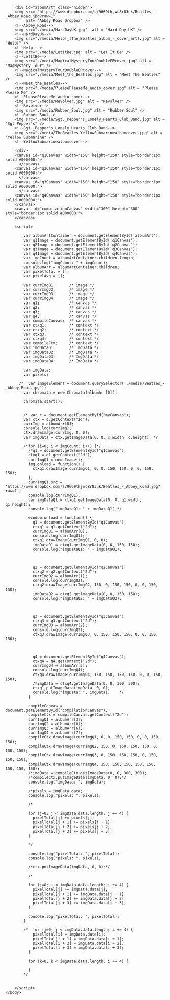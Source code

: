 <!DOCTYPE html>
<html lang="en">
    <head>
      <meta charset="utf-8" />
        <title>Avg Img Album Website</title>
        <style>
            .hidden { display: none; }
        </style>
    </head>
    <body>
      

        <div id="albumArt" class="hidden">
        <img src= "https://www.dropbox.com/s/9669thjwc8r83uk/Beatles_-_Abbey_Road.jpg?raw=1"
             alt= "Abbey Road Dropbox" />
        <!--Abbey_Road-->
        <img src="./media/HardDayUK.jpg"  alt = "Hard Day UK" />
        <!--HardDayUK-->
        <img src="./media/Help!_(The_Beatles_album_-_cover_art).jpg" alt = "Help!" />
        <!--Help!-->
        <img src="./media/LetItBe.jpg" alt = "Let It Be" />
        <!--LetItBe-->
        <img src="./media/MagicalMysteryTourDoubleEPcover.jpg" alt = "MagMystery Tour" />
        <!--MagicalMysteryTourDoubleEPcover-->
        <img src="./media/Meet_the_Beatles.jpg" alt = "Meet The Beatles" />
        <!--Meet_the_Beatles-->
        <img src="./media/PleasePleaseMe_audio_cover.jpg" alt = "Please Please Me" />
        <!--PleasePleaseMe_audio_cover-->
        <img src="./media/Revolver.jpg" alt = "Revolver" />
        <!--Revolver-->
        <img src="./media/Rubber_Soul.jpg" alt = "Rubber Soul" />
        <!--Rubber_Soul-->
        <img src="./media/Sgt._Pepper's_Lonely_Hearts_Club_Band.jpg" alt = "Sgt Pepper's" />
        <!--Sgt._Pepper's_Lonely_Hearts_Club_Band-->
        <img src="./media/TheBeatles-YellowSubmarinealbumcover.jpg" alt = "Yellow Submarine" />
        <!--YellowSubmarinealbumcover-->

        </div>
        <canvas id="q1Canvas" width="150" height="150" style="border:1px solid #000000;">
          </canvas>
        <canvas id="q2Canvas" width="150" height="150" style="border:1px solid #000000;">
          </canvas>
        <canvas id="q3Canvas" width="150" height="150" style="border:1px solid #000000;">
          </canvas>
        <canvas id="q4Canvas" width="150" height="150" style="border:1px solid #000000;">
        </canvas> 
        <canvas id="compilationCanvas" width="300" height="300" style="border:1px solid #000000;">
        </canvas> 

        <script>

            var albumArtContainer = document.getElementById('albumArt');
            var q1Image = document.getElementById('q1Canvas');
            var q2Image = document.getElementById('q2Canvas');
            var q3Image = document.getElementById('q3Canvas');
            var q4Image = document.getElementById('q4Canvas');
            var imgCount = albumArtContainer.children.length;
            console.log("imgCount: " + imgCount);
            var albumArr = albumArtContainer.children;
            var pixelTotal = [];
            var pixelAvg = [];

            var currImgQ1;      /* image */
            var currImgQ2;      /* image */
            var currImgQ3;      /* image */
            var currImgQ4;      /* image */
            var q1;             /* canvas */
            var q2;             /* canvas */
            var q3;             /* canvas */
            var q4;             /* canvas */
            var compileCanvas;  /* canvas */
            var ctxq1;          /* context */
            var ctxq2;          /* context */
            var ctxq3;          /* context */
            var ctxq4;          /* context */
            var compileCtx;     /* context */
            var imgDataQ1;      /* ImgData */
            var imgDataQ2;      /* ImgData */
            var imgDataQ3;      /* ImgData */
            var imgDataQ4;      /* ImgData */

            var imgData;
            var pixels;   

          /*  var imageElement = document.querySelector('./media/Beatles_-_Abbey_Road.jpg');
            var chromata = new Chromata(albumArr[0]);

            chromata.start();


            /* var c = document.getElementById("myCanvas");
            var ctx = c.getContext("2d");
            currImg = albumArr[0];
            console.log(currImg);
            ctx.drawImage(currImg, 0, 0);
            var imgData = ctx.getImageData(0, 0, c.width, c.height); */

            /*for (i=0; i < imgCount; i++) {*/
              /*q1 = document.getElementById("q1Canvas");
              ctxq1 = q1.getContext("2d");
              currImgQ1 = new Image();
              img.onload = function() {
                ctxq1.drawImage(currImgQ1, 0, 0, 150, 150, 0, 0, 150, 150);
              };
              currImgQ1.src =  'https://www.dropbox.com/s/9669thjwc8r83uk/Beatles_-_Abbey_Road.jpg?raw=1';
              console.log(currImgQ1);
              var imgDataQ1 = ctxq1.getImageData(0, 0, q1.width, q1.height);
              console.log("imgDataQ1: " + imgDataQ1);*/

              window.onload = function() {
                q1 = document.getElementById("q1Canvas");
                ctxq1 = q1.getContext("2d");
                currImgQ1 = albumArr[0];
                console.log(currImgQ1);
                ctxq1.drawImage(currImgQ1, 0, 0);
                imgDataQ1 = ctxq1.getImageData(0, 0, 150, 150);
                console.log("imgDataQ1: " + imgDataQ1);
              

              
                q2 = document.getElementById("q2Canvas");
                ctxq2 = q2.getContext("2d");
                currImgQ2 = albumArr[1];
                console.log(currImgQ2);
                ctxq2.drawImage(currImgQ2, 150, 0, 150, 150, 0, 0, 150, 150);
                imgDataQ2 = ctxq2.getImageData(0, 0, 150, 150);
                console.log("imgDataQ2: " + imgDataQ2);
              

              
                q3 = document.getElementById("q3Canvas");
                ctxq3 = q3.getContext("2d");
                currImgQ3 = albumArr[2];
                console.log(currImgQ3);
                ctxq3.drawImage(currImgQ3, 0, 150, 150, 150, 0, 0, 150, 150);
              

              
                q4 = document.getElementById("q4Canvas");
                ctxq4 = q4.getContext("2d");
                currImgQ4 = albumArr[3];
                console.log(currImgQ4);
                ctxq4.drawImage(currImgQ4, 150, 150, 150, 150, 0, 0, 150, 150);
                /*imgData = ctxq4.getImageData(0, 0, 300, 300);
                ctxq1.putImageData(imgData, 0, 0);
                console.log("imgData: ", imgData);    */
              }

              compileCanvas = document.getElementById("compilationCanvas");
              compileCtx = compileCanvas.getContext("2d");
              currImgQ1 = albumArr[3];
              currImgQ2 = albumArr[8];
              currImgQ3 = albumArr[6];
              currImgQ4 = albumArr[7];
              compileCtx.drawImage(currImgQ1, 0, 0, 150, 150, 0, 0, 150, 150);
              compileCtx.drawImage(currImgQ2, 150, 0, 150, 150, 150, 0, 150, 150);
              compileCtx.drawImage(currImgQ3, 0, 150, 150, 150, 0, 150, 150, 150);
              compileCtx.drawImage(currImgQ4, 150, 150, 150, 150, 150, 150, 150, 150);
              /*imgData = compileCtx.getImageData(0, 0, 300, 300);
              /*compileCtx.putImageData(imgData, 0, 0);*/
              console.log("imgData: ", imgData); 

              /*pixels = imgData.data;
              console.log("pixels: ", pixels);

              /*

              for (j=0; j < imgData.data.length; j += 4) {
                pixelTotal[j] += pixels[j];
                pixelTotal[j + 1] += pixels[j + 1];
                pixelTotal[j + 2] += pixels[j + 2];
                pixelTotal[j + 3] += pixels[j + 3];
              }

              */

              console.log("pixelTotal: ", pixelTotal);
              console.log("pixels: ", pixels);

              /*ctx.putImageData(imgData, 0, 0);*/

              /*

              for (j=0; j < imgData.data.length; j += 4) {
                pixelTotal[j] += imgData.data[j];
                pixelTotal[j + 1] += imgData.data[j + 1];
                pixelTotal[j + 2] += imgData.data[j + 2];
                pixelTotal[j + 3] += imgData.data[j + 3];
              }

              console.log("pixelTotal: ", pixelTotal);
            }

            /*  for (j=0; j < imgData.data.length; i += 4) {
                pixelTotal[i] = imgData.data[i];
                pixelTotal[i + 1] = imgData.data[i + 1];
                pixelTotal[i + 2] = imgData.data[i + 2];
                pixelTotal[i + 3] = imgData.data[i + 3];
              }

              for (k=0; k < imgData.data.length; i += 4) {

              }
            */


        </script>
    </body>
</html>
